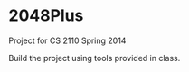 2048Plus
========

Project for CS 2110 Spring 2014

Build the project using tools provided in class.